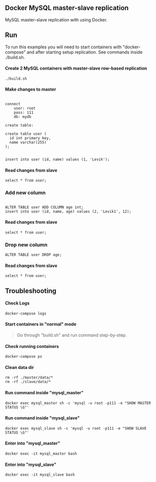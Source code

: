 ## Docker MySQL master-slave replication 

MySQL master-slave replication with using Docker. 

## Run

To run this examples you will need to start containers with "docker-compose" 
and after starting setup replication. See commands inside ./build.sh. 

#### Create 2 MySQL containers with master-slave row-based replication 

```
./build.sh
```

#### Make changes to master

```

connect 
	user: root
	pass: 111
	db: mydb

create table:

create table user (
  id int primary key,
  name varchar(255)
);


insert into user (id, name) values (1, 'Levik');
```

#### Read changes from slave

```
select * from user;
```

### Add new column 

```

ALTER TABLE user ADD COLUMN age int;
insert into user (id, name, age) values (2, 'Levik1', 12);
```


#### Read changes from slave

```
select * from user;
```

### Drop new column 

```
ALTER TABLE user DROP age;
```

#### Read changes from slave

```
select * from user;
```

## Troubleshooting

#### Check Logs

```
docker-compose logs
```

#### Start containers in "normal" mode

> Go through "build.sh" and run command step-by-step.

#### Check running containers

```
docker-compose ps
```

#### Clean data dir

```
rm -rf ./master/data/*
rm -rf ./slave/data/*
```

#### Run command inside "mysql_master"

```
docker exec mysql_master sh -c 'mysql -u root -p111 -e "SHOW MASTER STATUS \G"'
```

#### Run command inside "mysql_slave"

```
docker exec mysql_slave sh -c 'mysql -u root -p111 -e "SHOW SLAVE STATUS \G"'
```

#### Enter into "mysql_master"

```
docker exec -it mysql_master bash
```

#### Enter into "mysql_slave"

```
docker exec -it mysql_slave bash
```
